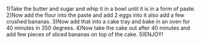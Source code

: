 1)Take the butter and sugar and whip it in a bowl until it is in a form of paste.
2)Now add the flour into the paste and add 2 eggs into it also add a few crushed bananas.
3)Now add that into a cake tray and bake in an oven for 40 minutes in 350 degrees.
4)Now take the cake out after 40 minutes and add few pieces of sliced bananas on top of the cake.
5)ENJOY!
